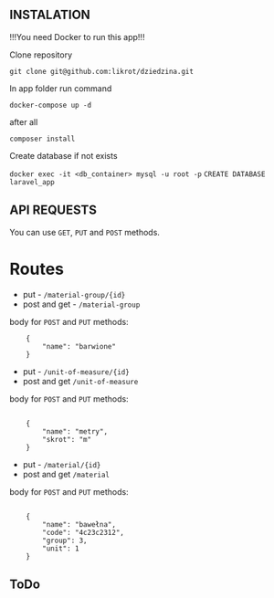 ## INSTALATION

!!!You need Docker to run this app!!!

Clone repository

`git clone git@github.com:likrot/dziedzina.git`

In app folder run command

`docker-compose up -d` 

after all

`composer install`

Create database if not exists

`docker exec -it <db_container> mysql -u root -p`
`CREATE DATABASE laravel_app`

## API REQUESTS

You can use `GET`, `PUT` and `POST` methods.

# Routes

* put - `/material-group/{id}`
* post and get - `/material-group`

body for `POST` and `PUT` methods:

```
    {
        "name": "barwione"
    }

```

* put - `/unit-of-measure/{id}`
* post and get `/unit-of-measure`

body for `POST` and `PUT` methods:

```

    {
        "name": "metry",
        "skrot": "m"
    }

```

* put - `/material/{id}`
* post and get `/material`

body for `POST` and `PUT` methods:

```

    {
        "name": "bawełna",
        "code": "4c23c2312",
        "group": 3,
        "unit": 1
    }

```

## ToDo
